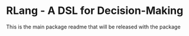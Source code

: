 # RLang - A DSL for Decision-Making

This is the main package readme that will be released with the package